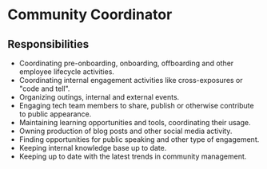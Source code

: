 # Community Coordinator

## Responsibilities

- Coordinating pre-onboarding, onboarding, offboarding and other employee lifecycle activities.
- Coordinating internal engagement activities like cross-exposures or "code and tell".
- Organizing outings, internal and external events.
- Engaging tech team members to share, publish or otherwise contribute to public appearance.
- Maintaining learning opportunities and tools, coordinating their usage.
- Owning production of blog posts and other social media activity.
- Finding opportunities for public speaking and other type of engagement.
- Keeping internal knowledge base up to date.
- Keeping up to date with the latest trends in community management.

